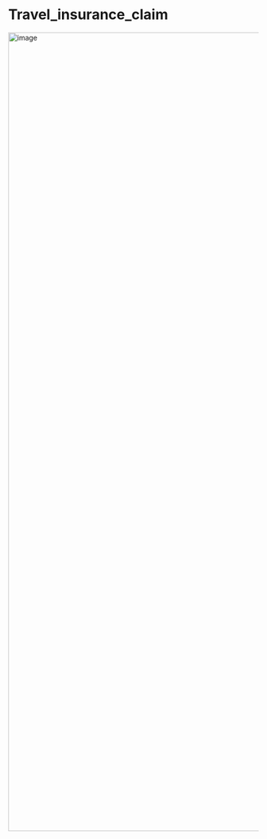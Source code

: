 # Travel_insurance_claim

<img width="3052" height="1607" alt="image" src="https://github.com/user-attachments/assets/16a0e4ee-b15c-45a9-ad58-197e411b8e7d" />
